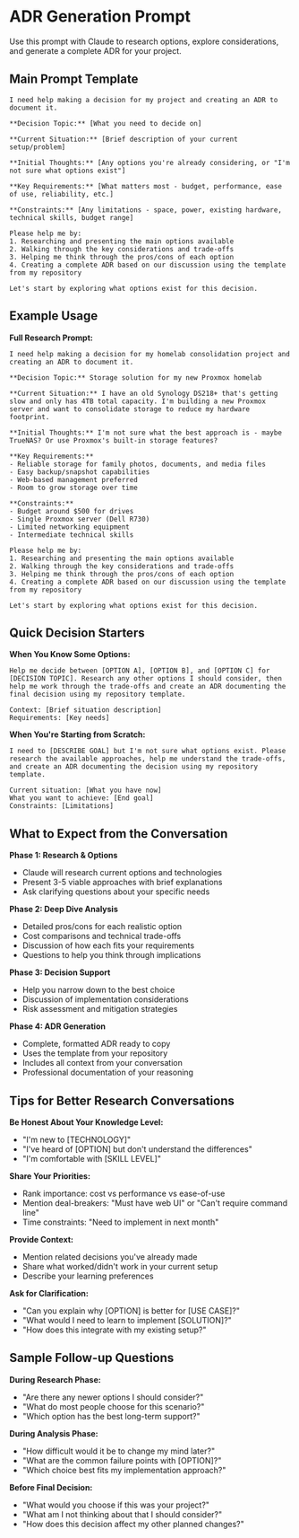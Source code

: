 # ADR Generation Prompt

Use this prompt with Claude to research options, explore considerations, and generate a complete ADR for your project.

## Main Prompt Template

```
I need help making a decision for my project and creating an ADR to document it.

**Decision Topic:** [What you need to decide on]

**Current Situation:** [Brief description of your current setup/problem]

**Initial Thoughts:** [Any options you're already considering, or "I'm not sure what options exist"]

**Key Requirements:** [What matters most - budget, performance, ease of use, reliability, etc.]

**Constraints:** [Any limitations - space, power, existing hardware, technical skills, budget range]

Please help me by:
1. Researching and presenting the main options available
2. Walking through the key considerations and trade-offs
3. Helping me think through the pros/cons of each option
4. Creating a complete ADR based on our discussion using the template from my repository

Let's start by exploring what options exist for this decision.
```

## Example Usage

**Full Research Prompt:**
```
I need help making a decision for my homelab consolidation project and creating an ADR to document it.

**Decision Topic:** Storage solution for my new Proxmox homelab

**Current Situation:** I have an old Synology DS218+ that's getting slow and only has 4TB total capacity. I'm building a new Proxmox server and want to consolidate storage to reduce my hardware footprint.

**Initial Thoughts:** I'm not sure what the best approach is - maybe TrueNAS? Or use Proxmox's built-in storage features?

**Key Requirements:** 
- Reliable storage for family photos, documents, and media files
- Easy backup/snapshot capabilities  
- Web-based management preferred
- Room to grow storage over time

**Constraints:**
- Budget around $500 for drives
- Single Proxmox server (Dell R730)
- Limited networking equipment
- Intermediate technical skills

Please help me by:
1. Researching and presenting the main options available
2. Walking through the key considerations and trade-offs  
3. Helping me think through the pros/cons of each option
4. Creating a complete ADR based on our discussion using the template from my repository

Let's start by exploring what options exist for this decision.
```

## Quick Decision Starters

**When You Know Some Options:**
```
Help me decide between [OPTION A], [OPTION B], and [OPTION C] for [DECISION TOPIC]. Research any other options I should consider, then help me work through the trade-offs and create an ADR documenting the final decision using my repository template.

Context: [Brief situation description]
Requirements: [Key needs]
```

**When You're Starting from Scratch:**
```
I need to [DESCRIBE GOAL] but I'm not sure what options exist. Please research the available approaches, help me understand the trade-offs, and create an ADR documenting the decision using my repository template.

Current situation: [What you have now]
What you want to achieve: [End goal]
Constraints: [Limitations]
```

## What to Expect from the Conversation

**Phase 1: Research & Options**
- Claude will research current options and technologies
- Present 3-5 viable approaches with brief explanations
- Ask clarifying questions about your specific needs

**Phase 2: Deep Dive Analysis**  
- Detailed pros/cons for each realistic option
- Cost comparisons and technical trade-offs
- Discussion of how each fits your requirements
- Questions to help you think through implications

**Phase 3: Decision Support**
- Help you narrow down to the best choice
- Discussion of implementation considerations
- Risk assessment and mitigation strategies

**Phase 4: ADR Generation**
- Complete, formatted ADR ready to copy
- Uses the template from your repository
- Includes all context from your conversation
- Professional documentation of your reasoning

## Tips for Better Research Conversations

**Be Honest About Your Knowledge Level:**
- "I'm new to [TECHNOLOGY]"  
- "I've heard of [OPTION] but don't understand the differences"
- "I'm comfortable with [SKILL LEVEL]"

**Share Your Priorities:**
- Rank importance: cost vs performance vs ease-of-use
- Mention deal-breakers: "Must have web UI" or "Can't require command line"
- Time constraints: "Need to implement in next month"

**Provide Context:**
- Mention related decisions you've already made
- Share what worked/didn't work in your current setup
- Describe your learning preferences

**Ask for Clarification:**
- "Can you explain why [OPTION] is better for [USE CASE]?"
- "What would I need to learn to implement [SOLUTION]?"
- "How does this integrate with my existing setup?"

## Sample Follow-up Questions

**During Research Phase:**
- "Are there any newer options I should consider?"
- "What do most people choose for this scenario?"
- "Which option has the best long-term support?"

**During Analysis Phase:**  
- "How difficult would it be to change my mind later?"
- "What are the common failure points with [OPTION]?"
- "Which choice best fits my implementation approach?"

**Before Final Decision:**
- "What would you choose if this was your project?"
- "What am I not thinking about that I should consider?"
- "How does this decision affect my other planned changes?"